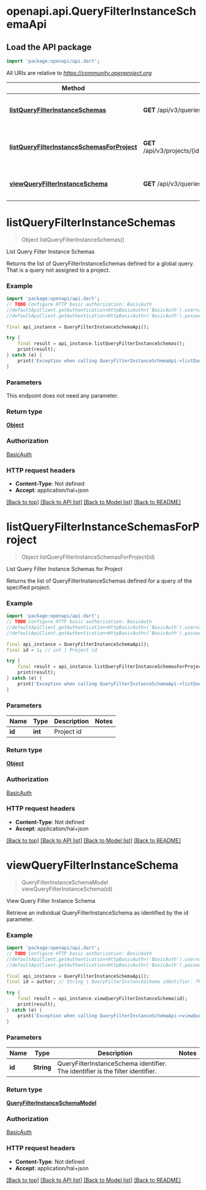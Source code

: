 # openapi.api.QueryFilterInstanceSchemaApi

## Load the API package
```dart
import 'package:openapi/api.dart';
```

All URIs are relative to *https://community.openproject.org*

Method | HTTP request | Description
------------- | ------------- | -------------
[**listQueryFilterInstanceSchemas**](QueryFilterInstanceSchemaApi.md#listqueryfilterinstanceschemas) | **GET** /api/v3/queries/filter_instance_schemas | List Query Filter Instance Schemas
[**listQueryFilterInstanceSchemasForProject**](QueryFilterInstanceSchemaApi.md#listqueryfilterinstanceschemasforproject) | **GET** /api/v3/projects/{id}/queries/filter_instance_schemas | List Query Filter Instance Schemas for Project
[**viewQueryFilterInstanceSchema**](QueryFilterInstanceSchemaApi.md#viewqueryfilterinstanceschema) | **GET** /api/v3/queries/filter_instance_schemas/{id} | View Query Filter Instance Schema


# **listQueryFilterInstanceSchemas**
> Object listQueryFilterInstanceSchemas()

List Query Filter Instance Schemas

Returns the list of QueryFilterInstanceSchemas defined for a global query. That is a query not assigned to a project.

### Example
```dart
import 'package:openapi/api.dart';
// TODO Configure HTTP basic authorization: BasicAuth
//defaultApiClient.getAuthentication<HttpBasicAuth>('BasicAuth').username = 'YOUR_USERNAME'
//defaultApiClient.getAuthentication<HttpBasicAuth>('BasicAuth').password = 'YOUR_PASSWORD';

final api_instance = QueryFilterInstanceSchemaApi();

try {
    final result = api_instance.listQueryFilterInstanceSchemas();
    print(result);
} catch (e) {
    print('Exception when calling QueryFilterInstanceSchemaApi->listQueryFilterInstanceSchemas: $e\n');
}
```

### Parameters
This endpoint does not need any parameter.

### Return type

[**Object**](Object.md)

### Authorization

[BasicAuth](../README.md#BasicAuth)

### HTTP request headers

 - **Content-Type**: Not defined
 - **Accept**: application/hal+json

[[Back to top]](#) [[Back to API list]](../README.md#documentation-for-api-endpoints) [[Back to Model list]](../README.md#documentation-for-models) [[Back to README]](../README.md)

# **listQueryFilterInstanceSchemasForProject**
> Object listQueryFilterInstanceSchemasForProject(id)

List Query Filter Instance Schemas for Project

Returns the list of QueryFilterInstanceSchemas defined for a query of the specified project.

### Example
```dart
import 'package:openapi/api.dart';
// TODO Configure HTTP basic authorization: BasicAuth
//defaultApiClient.getAuthentication<HttpBasicAuth>('BasicAuth').username = 'YOUR_USERNAME'
//defaultApiClient.getAuthentication<HttpBasicAuth>('BasicAuth').password = 'YOUR_PASSWORD';

final api_instance = QueryFilterInstanceSchemaApi();
final id = 1; // int | Project id

try {
    final result = api_instance.listQueryFilterInstanceSchemasForProject(id);
    print(result);
} catch (e) {
    print('Exception when calling QueryFilterInstanceSchemaApi->listQueryFilterInstanceSchemasForProject: $e\n');
}
```

### Parameters

Name | Type | Description  | Notes
------------- | ------------- | ------------- | -------------
 **id** | **int**| Project id | 

### Return type

[**Object**](Object.md)

### Authorization

[BasicAuth](../README.md#BasicAuth)

### HTTP request headers

 - **Content-Type**: Not defined
 - **Accept**: application/hal+json

[[Back to top]](#) [[Back to API list]](../README.md#documentation-for-api-endpoints) [[Back to Model list]](../README.md#documentation-for-models) [[Back to README]](../README.md)

# **viewQueryFilterInstanceSchema**
> QueryFilterInstanceSchemaModel viewQueryFilterInstanceSchema(id)

View Query Filter Instance Schema

Retrieve an individual QueryFilterInstanceSchema as identified by the id parameter.

### Example
```dart
import 'package:openapi/api.dart';
// TODO Configure HTTP basic authorization: BasicAuth
//defaultApiClient.getAuthentication<HttpBasicAuth>('BasicAuth').username = 'YOUR_USERNAME'
//defaultApiClient.getAuthentication<HttpBasicAuth>('BasicAuth').password = 'YOUR_PASSWORD';

final api_instance = QueryFilterInstanceSchemaApi();
final id = author; // String | QueryFilterInstanceSchema identifier. The identifier is the filter identifier.

try {
    final result = api_instance.viewQueryFilterInstanceSchema(id);
    print(result);
} catch (e) {
    print('Exception when calling QueryFilterInstanceSchemaApi->viewQueryFilterInstanceSchema: $e\n');
}
```

### Parameters

Name | Type | Description  | Notes
------------- | ------------- | ------------- | -------------
 **id** | **String**| QueryFilterInstanceSchema identifier. The identifier is the filter identifier. | 

### Return type

[**QueryFilterInstanceSchemaModel**](QueryFilterInstanceSchemaModel.md)

### Authorization

[BasicAuth](../README.md#BasicAuth)

### HTTP request headers

 - **Content-Type**: Not defined
 - **Accept**: application/hal+json

[[Back to top]](#) [[Back to API list]](../README.md#documentation-for-api-endpoints) [[Back to Model list]](../README.md#documentation-for-models) [[Back to README]](../README.md)

